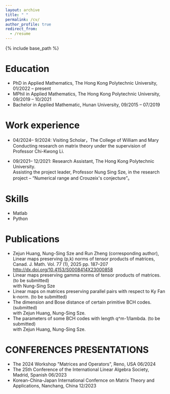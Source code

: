 ```yaml
---
layout: archive
title: " "
permalink: /cv/
author_profile: true
redirect_from:
  - /resume
---
```


{% include base_path %}

Education
======


* PhD in Applied Mathematics, The Hong Kong Polytechnic University,  01/2022 – present
* MPhil in Applied Mathematics, The Hong Kong Polytechnic University, 09/2019 – 10/2021
* Bachelor in Applied Mathematic, Hunan University, 09/2015 – 07/2019


Work experience
======
* 04/2024– 9/2024: Visiting Scholar，The College of William and Mary
 <br> Conducting research on matrix theory under the supervision of Professor Chi-Kwong Li. 

* 09/2021– 12/2021: Research Assistant, The Hong Kong Polytechnic University.
 <br>Assisting the project leader, Professor Nung Sing Sze, in the research project – “Numerical range and Crouzeix's conjecture”。



  
Skills
======
* Matlab
* Python
 

Publications
======
* Zejun Huang, Nung-Sing Sze and Run Zheng (corresponding author), Linear maps preserving (p,k)
norms of tensor products of matrices, Canad. J. Math. Vol. 77 (1), 2025 pp. 187–207
http://dx.doi.org/10.4153/S0008414X23000858
* Linear maps preserving gamma norms of tensor products of matrices. (to be submitted) 
  <br> with Nung-Sing Sze
* Linear maps on matrices preserving parallel pairs with respect to Ky Fan k-norm. (to be submitted)
* The dimension and Bose distance of certain primitive BCH codes. (submitted)
  <br> with Zejun Huang, Nung-Sing Sze.
 * The parameters of some BCH codes with length q^m-1/lambda. (to be submitted)
   <br>  with Zejun Huang, Nung-Sing Sze.
   
CONFERENCES PRESENTATIONS
======
  * The 2024 Workshop "Matrices and Operators", Reno, USA 06/2024
* The 25th Conference of the International Linear Algebra Society, Madrid, Spanish 06/2023
* Korean-China-Japan International Confernce on Matrix Theory and Applications, Nanchang, China 12/2023
  

  

